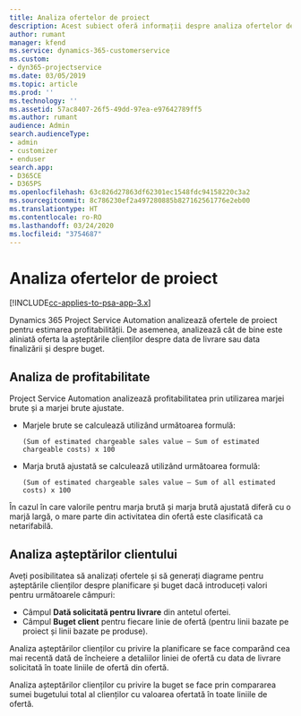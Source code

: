 ```yaml
---
title: Analiza ofertelor de proiect
description: Acest subiect oferă informații despre analiza ofertelor de proiect.
author: rumant
manager: kfend
ms.service: dynamics-365-customerservice
ms.custom:
- dyn365-projectservice
ms.date: 03/05/2019
ms.topic: article
ms.prod: ''
ms.technology: ''
ms.assetid: 57ac8407-26f5-49dd-97ea-e97642789ff5
ms.author: rumant
audience: Admin
search.audienceType:
- admin
- customizer
- enduser
search.app:
- D365CE
- D365PS
ms.openlocfilehash: 63c826d27863df62301ec1548fdc94158220c3a2
ms.sourcegitcommit: 8c786230ef2a497280885b827162561776e2eb00
ms.translationtype: HT
ms.contentlocale: ro-RO
ms.lasthandoff: 03/24/2020
ms.locfileid: "3754687"
---
```

# <a name="analysis-of-project-quotes"></a>Analiza ofertelor de proiect

[!INCLUDE[cc-applies-to-psa-app-3.x](../includes/cc-applies-to-psa-app-3x.md)]

Dynamics 365 Project Service Automation analizează ofertele de proiect pentru estimarea profitabilității. De asemenea, analizează cât de bine este aliniată oferta la așteptările clienților despre data de livrare sau data finalizării și despre buget.

## <a name="profitability-analysis"></a>Analiza de profitabilitate

Project Service Automation analizează profitabilitatea prin utilizarea marjei brute și a marjei brute ajustate.

- Marjele brute se calculează utilizând următoarea formulă:

  `
    (Sum of estimated chargeable sales value – Sum of estimated chargeable costs) x 100
  `
- Marja brută ajustată se calculează utilizând următoarea formulă:

  `
    (Sum of estimated chargeable sales value – Sum of all estimated costs) x 100
  `

În cazul în care valorile pentru marja brută și marja brută ajustată diferă cu o marjă largă, o mare parte din activitatea din ofertă este clasificată ca netarifabilă.

## <a name="analysis-of-customer-expectations"></a>Analiza așteptărilor clientului

Aveți posibilitatea să analizați ofertele și să generați diagrame pentru așteptările clienților despre planificare și buget dacă introduceți valori pentru următoarele câmpuri:

- Câmpul **Dată solicitată pentru livrare** din antetul ofertei.
- Câmpul **Buget client** pentru fiecare linie de ofertă (pentru linii bazate pe proiect și linii bazate pe produse).

Analiza așteptărilor clienților cu privire la planificare se face comparând cea mai recentă dată de încheiere a detaliilor liniei de ofertă cu data de livrare solicitată în toate liniile de ofertă din ofertă.

Analiza așteptărilor clienților cu privire la buget se face prin compararea sumei bugetului total al clienților cu valoarea ofertată în toate liniile de ofertă.
